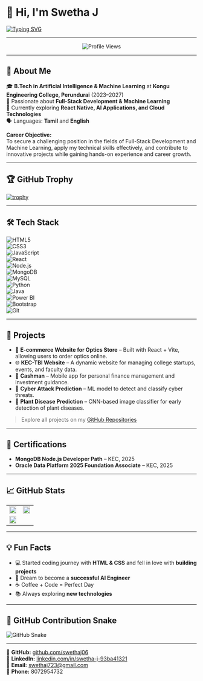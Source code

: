 # 👋 Hi, I'm Swetha J  

[![Typing SVG](https://readme-typing-svg.demolab.com?font=Fira+Code&weight=500&size=24&duration=3000&pause=1000&color=FF69B4&center=true&vCenter=true&width=500&lines=Welcome+to+my+GitHub+Profile!;AI+%26+ML+Student+💻;Full-Stack+Developer+🚀;Loves+Web+Development+%26+ML+Projects)](https://git.io/typing-svg)

---

<p align="center">
  <img src="https://komarev.com/ghpvc/?username=swethaj06&color=ff69b4" alt="Profile Views" />
</p>

---

## 🚀 About Me  

🎓 **B.Tech in Artificial Intelligence & Machine Learning** at **Kongu Engineering College, Perundurai** (2023–2027)  
💼 Passionate about **Full-Stack Development & Machine Learning**  
🌱 Currently exploring **React Native, AI Applications, and Cloud Technologies**  
🗣 Languages: **Tamil** and **English**  

**Career Objective:**  
To secure a challenging position in the fields of Full-Stack Development and Machine Learning, apply my technical skills effectively, and contribute to innovative projects while gaining hands-on experience and career growth.

---

## 🏆 GitHub Trophy  

[![trophy](https://github-profile-trophy.vercel.app/?username=swethaj06&theme=onedark&no-frame=true&title=MultiLanguage,Stars,Commits,Repositories,PullRequest,Followers&column=7)](https://github.com/ryo-ma/github-profile-trophy)

---

## 🛠️ Tech Stack  

![HTML5](https://img.shields.io/badge/-HTML5-black?style=flat-square&logo=html5)  
![CSS3](https://img.shields.io/badge/-CSS3-black?style=flat-square&logo=css3)  
![JavaScript](https://img.shields.io/badge/-JavaScript-black?style=flat-square&logo=javascript)  
![React](https://img.shields.io/badge/-React-black?style=flat-square&logo=react)  
![Node.js](https://img.shields.io/badge/-Node.js-black?style=flat-square&logo=node.js)  
![MongoDB](https://img.shields.io/badge/-MongoDB-black?style=flat-square&logo=mongodb)  
![MySQL](https://img.shields.io/badge/-MySQL-black?style=flat-square&logo=mysql)  
![Python](https://img.shields.io/badge/-Python-black?style=flat-square&logo=python)  
![Java](https://img.shields.io/badge/-Java-black?style=flat-square&logo=java)  
![Power BI](https://img.shields.io/badge/-Power%20BI-black?style=flat-square&logo=powerbi)  
![Bootstrap](https://img.shields.io/badge/-Bootstrap-black?style=flat-square&logo=bootstrap)  
![Git](https://img.shields.io/badge/-Git-black?style=flat-square&logo=git)  

---

## 📂 Projects  

- 🛒 **E-commerce Website for Optics Store** – Built with React + Vite, allowing users to order optics online.  
- 🌐 **KEC-TBI Website** – A dynamic website for managing college startups, events, and faculty data.  
- 📱 **Cashman** – Mobile app for personal finance management and investment guidance.  
- 🔐 **Cyber Attack Prediction** – ML model to detect and classify cyber threats.  
- 🌿 **Plant Disease Prediction** – CNN-based image classifier for early detection of plant diseases.  

> Explore all projects on my [GitHub Repositories](https://github.com/swethaj06?tab=repositories)

---

## 📜 Certifications  

- **MongoDB Node.js Developer Path** – KEC, 2025  
- **Oracle Data Platform 2025 Foundation Associate** – KEC, 2025  

---

## 📈 GitHub Stats  

<table>
  <tr>
    <td width="50%">
      <img src="https://streak-stats.demolab.com/?user=swethaj06&theme=tokyonight&hide_border=true" width="95%" />
    </td>
    <td width="50%">
      <img src="https://github-readme-stats.vercel.app/api?username=swethaj06&show_icons=true&theme=tokyonight&count_private=true&hide_border=true" width="95%" />
    </td>
  </tr>
  <tr>
    <td width="50%">
      <img src="https://github-readme-stats.vercel.app/api/top-langs/?username=swethaj06&layout=compact&theme=tokyonight&hide_border=true" width="95%" />
    </td>
    <td width="50%">
      <!-- Optional future stats -->
    </td>
  </tr>
</table>

---

## 💡 Fun Facts  

- 💻 Started coding journey with **HTML & CSS** and fell in love with **building projects**  
- 🚀 Dream to become a **successful AI Engineer**  
- ☕ Coffee + Code = Perfect Day  
- 📚 Always exploring **new technologies**  

---

## 🐍 GitHub Contribution Snake  

![GitHub Snake](https://raw.githubusercontent.com/swethaj06/swethaj06/output/github-contribution-grid-snake.svg)


---

📌 **GitHub:** [github.com/swethaj06](https://github.com/swethaj06)  
📌 **LinkedIn:** [linkedin.com/in/swetha-j-93ba41321](https://www.linkedin.com/in/swetha-j-93ba41321/)  
📧 **Email:** swethaj723@gmail.com  
📱 **Phone:** 8072954732
